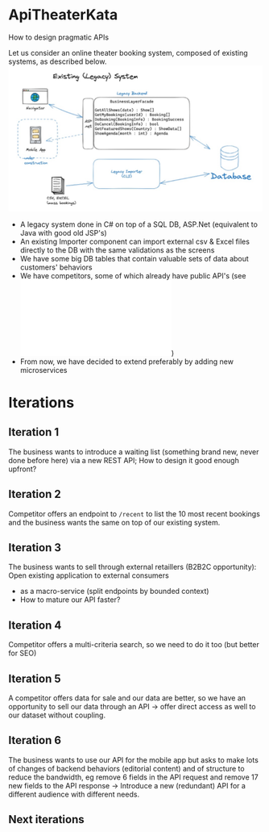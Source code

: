 # ApiTheaterKata
How to design pragmatic APIs

Let us consider an online theater booking system, composed of existing systems, as described below.
![Legacy system](./LegacySystem.jpg?raw=true "Legacy system")

* A legacy system done in C# on top of a SQL DB, ASP.Net (equivalent to Java with good old JSP's) 
* An existing Importer component can import external csv & Excel files directly to the DB with the same validations as the screens 
* We have some big DB tables that contain valuable sets of data about customers' behaviors
* We have competitors, some of which already have public API's (see 
![Competitor API](./Competitors/CompetitorApi.md "Competitor API"))
* From now, we have decided to extend preferably by adding new microservices 

# Iterations
## Iteration 1 
The business wants to introduce a waiting list (something brand new, never done before here) via a new REST API; 
How to design it good enough upfront? 

## Iteration 2
Competitor offers an endpoint to ```/recent``` to list the 10 most recent bookings and the business wants the same on top of our existing system.

## Iteration 3
The business wants to sell through external retaillers (B2B2C opportunity): Open existing application to external consumers 
* as a macro-service (split endpoints by bounded context)
* How to mature our API faster?

## Iteration 4
Competitor offers a multi-criteria search, so we need to do it too (but better for SEO) 

## Iteration 5
A competitor offers data for sale and our data are better, so we have an opportunity to sell our data through an API -> offer direct access as well to our dataset without coupling.

## Iteration 6
The business wants to use our API for the mobile app but asks to make lots of changes of backend behaviors (editorial content) and of structure to reduce the bandwidth, eg remove 6 fields in the API request and remove 17 new fields to the API response -> Introduce a new (redundant) API for a different audience with different needs.

## Next iterations
